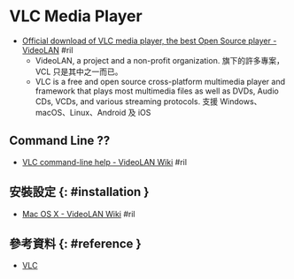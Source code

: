 # VLC Media Player

  - [Official download of VLC media player, the best Open Source player \- VideoLAN](https://www.videolan.org/vlc/) #ril
      - VideoLAN, a project and a non-profit organization. 旗下的許多專案，VCL 只是其中之一而已。
      - VLC is a free and open source cross-platform multimedia player and framework that plays most multimedia files as well as DVDs, Audio CDs, VCDs, and various streaming protocols. 支援 Windows、macOS、Linux、Android 及 iOS

## Command Line ??

  - [VLC command\-line help \- VideoLAN Wiki](https://wiki.videolan.org/VLC_command-line_help/) #ril

## 安裝設定 {: #installation }

  - [Mac OS X \- VideoLAN Wiki](https://wiki.videolan.org/Mac_OS_X/) #ril

## 參考資料 {: #reference }

  - [VLC](https://www.videolan.org/vlc/)
